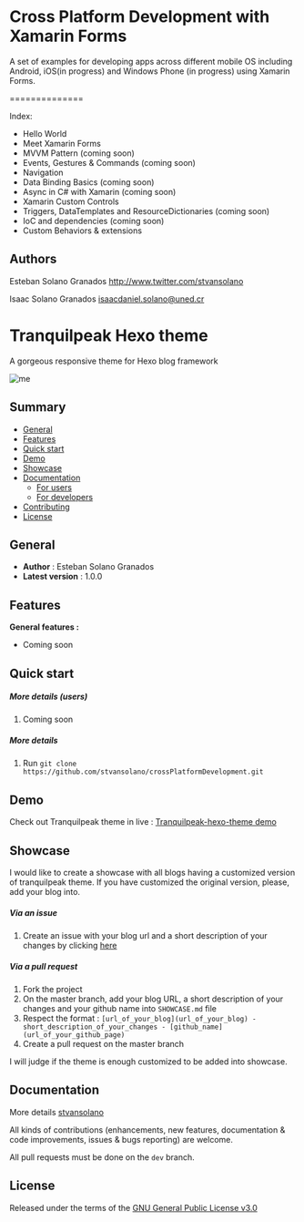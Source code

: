 # Cross Platform Development with Xamarin Forms
A set of examples for developing apps across different mobile OS including Android, iOS(in progress) and Windows Phone (in progress) using Xamarin Forms.

==============

Index:
- Hello World
- Meet Xamarin Forms
- MVVM Pattern (coming soon)
- Events, Gestures & Commands (coming soon)
- Navigation
- Data Binding Basics (coming soon)
- Async in C# with Xamarin (coming soon)
- Xamarin Custom Controls
- Triggers, DataTemplates and ResourceDictionaries (coming soon)
- IoC and dependencies (coming soon)
- Custom Behaviors & extensions

Authors
------

Esteban Solano Granados
http://www.twitter.com/stvansolano

Isaac Solano Granados
isaacdaniel.solano@uned.cr

# Tranquilpeak Hexo theme

A gorgeous responsive theme for Hexo blog framework 

![me](https://avatars3.githubusercontent.com/u/3009519?v=3&s=96)

## Summary ##

- [General](#general)
- [Features](#features)
- [Quick start](#quick-start)
- [Demo](#demo)
- [Showcase](#showcase)
- [Documentation](#documentation)
    * [For users](#for-users)
    * [For developers](#for-developers)
- [Contributing](#contributing)
- [License](#license)

## General ##

- **Author** : Esteban Solano Granados
- **Latest version** : 1.0.0  

## Features ##

**General features :**  
- Coming soon

## Quick start ##

##### More details (users) 
1. Coming soon

##### More details
1. Run `git clone https://github.com/stvansolano/crossPlatformDevelopment.git`  

## Demo  ##

Check out Tranquilpeak theme in live  : [Tranquilpeak-hexo-theme demo](http://louisbarranqueiro.github.io/tranquilpeak-hexo-theme)

## Showcase ##

I would like to create a showcase with all blogs having a customized version of tranquilpeak theme.
If you have customized the original version, please, add your blog into.

##### Via an issue
1. Create an issue with your blog url and a short description of your changes by clicking [here](https://github.com/LouisBarranqueiro/tranquilpeak-hexo-theme/issues/new?title=Add%20my%20blog%20into%20showcase&body=Hey,%20check%20out%20my%20custom%20version%20of%20Tranquilpeak%20:%0D%0A*%20URL%20:%20%0D%0A*%20Changes%20(short%20description)%20:%20)  

##### Via a pull request
1. Fork the project  
2. On the master branch, add your blog URL, a short description of your changes and your github name into `SHOWCASE.md` file  
3. Respect the format : `[url_of_your_blog](url_of_your_blog) - short_description_of_your_changes - [github_name](url_of_your_github_page)`  
4. Create a pull request on the master branch   

I will judge if the theme is enough customized to be added into showcase.

## Documentation ##

More details [stvansolano](https://github.com/stvansolano/)

All kinds of contributions (enhancements, new features, documentation & code improvements, issues & bugs reporting) are welcome.

All pull requests must be done on the `dev` branch.

## License ##

Released under the terms of the [GNU General Public License v3.0](https://github.com/stvansolano/crossPlatformDevelopment/blob/master/LICENSE)
